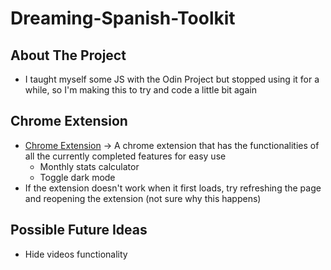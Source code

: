 # Dreaming-Spanish-Toolkit

## About The Project
* I taught myself some JS with the Odin Project but stopped using it for a while, so I'm making this to try and code a little bit again

## Chrome Extension
* [Chrome Extension](https://github.com/spruce04/Dreaming-Spanish-Toolkit/tree/main/chrome-extension) &rarr; A chrome extension that has the functionalities of all the currently completed features for easy use
  * Monthly stats calculator
  * Toggle dark mode
* If the extension doesn't work when it first loads, try refreshing the page and reopening the extension (not sure why this happens)

## Possible Future Ideas
* Hide videos functionality